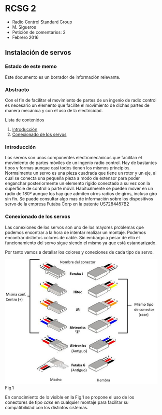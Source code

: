 # RCSG 2

* Radio Control Standard Group
* M. Sigueros 
* Petición de comentarios: 2
* Febrero 2016

## Instalación de servos
### Estado de este memo
Este documento es un borrador de información relevante.

### Abstracto
Con el fin de facilitar el movimiento de partes de un ingenio de radio control es necesario un elemento que facilite el movimiento de dichas partes de manera mecánica y con el uso de la electricidad.

Lista de contenidos

1. [Introducción](#01)
2. [Conexionado de los servos](#02)

### <a name="01"></a>Introducción
Los servos son unos componentes electromecánicos que facilitan el movimiento de partes móviles de un ingenio radio control. Hay de bastantes tipos y formas aunque casi todos tienen los mismos principios. Normalmente un servo es una pieza cuadrada que tiene un rotor y un eje, al cual se conecta una pequeña pieza a modo de extensor para poder enganchar posteriormente un elemento rígido conectado a su vez con la superficie de control o parte móvil. Habitualmente se pueden mover en un radio de 180º aunque los hay que admiten otros radios de giros, incluso giro sin fin. Se puede consultar algo mas de información sobre los dispositivos servo de la empresa Futaba Corp en la patente [US7284457B2](https://patents.google.com/patent/US7284457B2/en)

### <a name="02"></a>Conexionado de los servos
Las conexiones de los servos son uno de los mayores problemas que podemos encontrar a la hora de intentar realizar un montaje. Podemos encontrar distintos colores de cable. Sin embargo a pesar de ello el funcionamiento del servo sigue siendo el mismo ya que está estandarizado. 

Por tanto vamos a detallar los colores y conexiones de cada tipo de servo.

![](../figures/rcgs-2/1_es.jpg)
Fig.1

En conocimiento de lo visible en la Fig.1 se propone el uso de los conectores de tipo *case* en cualquier montaje para facilitar su compatibilidad con los distintos sistemas.